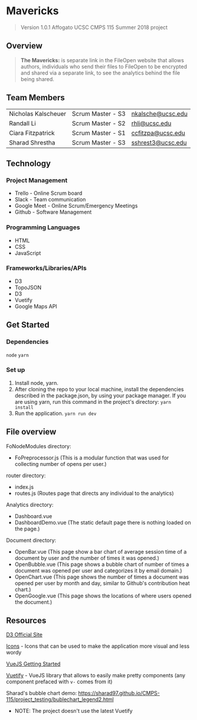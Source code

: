 Mavericks
===
>Version 1.0.1 Affogato
> UCSC CMPS 115 Summer 2018 project

## Overview
> **The Mavericks:** is separate link in the FileOpen website that allows authors, individuals who send their files to FileOpen to be encrypted and shared via a separate link, to see the analytics behind the file being shared.



## Team Members
|                    |                   |                        |
|--------------------|-------------------|------------------------|
|Nicholas Kalscheuer | Scrum Master - S3 | nkalsche@ucsc.edu      |
|Randall Li          | Scrum Master - S2 | rhli@ucsc.edu          |
|Ciara Fitzpatrick   | Scrum Master - S1 | ccfitzpa@ucsc.edu      |
|Sharad Shrestha     | Scrum Master - S3 | sshrest3@ucsc.edu      |

## Technology

### Project Management
* Trello - Online Scrum board
* Slack - Team communication
* Google Meet - Online Scrum/Emergency Meetings
* Github - Software Management

### Programming Languages
* HTML
* CSS
* JavaScript

### Frameworks/Libraries/APIs
* D3
* TopoJSON
* D3
* Vuetify
* Google Maps API

## Get Started

### Dependencies
`node`
`yarn`


### Set up
1. Install node, yarn.
2. After cloning the repo to your local machine, install the dependencies described in the package.json, by using your package manager. If you are using yarn, run this command in the project's directory:
`yarn install`
3. Run the application.
`yarn run dev`

## File overview

FoNodeModules directory:
* FoPreprocessor.js (This is a modular function that was used for collecting number of opens per user.)

router directory:
* index.js
* routes.js (Routes page that directs any individual to the analytics)

Analytics directory:
* Dashboard.vue
* DashboardDemo.vue (The static default page there is nothing loaded on the page.)

Document directory:
* OpenBar.vue (This page show a bar chart of average session time of a document by user and the number of times it was opened.)
* OpenBubble.vue (This page shows a bubble chart of number of times a document was opened per user and categorizes it by email domain.)
* OpenChart.vue (This page shows the number of times a document was opened per user by month and day, similar to Github's contribution heat chart.)
* OpenGoogle.vue (This page shows the locations of where users opened the document.)



## Resources

[D3 Official Site](https://d3js.org/)

[Icons](https://material.io/tools/icons/) - Icons that can be used to make the application more visual and less wordy

[VueJS Getting Started](https://vuejs.org/v2/guide/)

[Vuetify](https://vuetifyjs.com/releases/0.17/#/vuetify/quick-start) - VueJS library that allows to easily make pretty components (any component prefaced with `v-` comes from it)

Sharad's bubble chart demo: https://sharad97.github.io/CMPS-115/project_testing/bublechart_legend2.html

* NOTE: The project doesn't use the latest Vuetify
